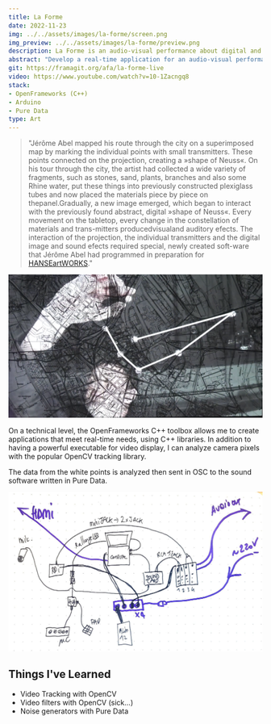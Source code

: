 ```yaml
---
title: La Forme
date: 2022-11-23
img: ../../assets/images/la-forme/screen.png
img_preview: ../../assets/images/la-forme/preview.png
description: La Forme is an audio-visual performance about digital and body topics
abstract: "Develop a real-time application for an audio-visual performance about digital and body topics"
git: https://framagit.org/afa/la-forme-live
video: https://www.youtube.com/watch?v=10-1Zacngq8
stack:
- OpenFrameworks (C++)
- Arduino
- Pure Data
type: Art
---
```


> "Jérôme Abel mapped his route through the city on a superimposed map by marking the individual points with small transmitters. These points connected on the projection, creating a »shape of Neuss«.  On his tour through the city, the artist had collected a wide variety of fragments, such as stones, sand, plants, branches and also some Rhine water, put these things into previously constructed plexiglass tubes and now placed the materials piece by piece on thepanel.Gradually, a new image emerged, which began to interact with the previously found abstract, digital »shape of Neuss«. Every movement on the tabletop, every change in the constellation of materials and trans-mitters producedvisualand auditory efects. The interaction of the projection, the individual transmitters and the digital image and sound efects required special, newly created soft-ware that Jérôme Abel had programmed in preparation for [HANSEartWORKS](https://www.hanse.org/en/union-of-cities-the-hansa/working-groups/hanseartworks)."

![La Forme Tracking](../../assets/images/la-forme/tracking.png)

On a technical level, the OpenFrameworks C++ toolbox allows me to create applications that meet real-time needs, using C++ libraries. In addition to having a powerful executable for video display, I can analyze camera pixels with the popular OpenCV tracking library.

The data from the white points is analyzed then sent in OSC to the sound software written in Pure Data.

![La Forme Tech Setup](../assets/images/../../../assets/images/la-forme/tech.jpg)

## Things I've Learned

- Video Tracking with OpenCV
- Video filters with OpenCV (sick...)
- Noise generators with Pure Data

